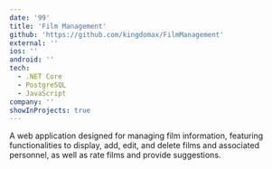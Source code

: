 ```yaml
---
date: '99'
title: 'Film Management'
github: 'https://github.com/kingdomax/FilmManagement'
external: ''
ios: ''
android: ''
tech:
  - .NET Core
  - PostgreSQL
  - JavaScript
company: ''
showInProjects: true
---
```


​A web application designed for managing film information, featuring functionalities to display, add, edit, and delete films and associated personnel, as well as rate films and provide suggestions.
